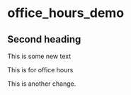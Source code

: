 # office_hours_demo

## Second heading

This is some new text

This is for office hours

This is another change.
